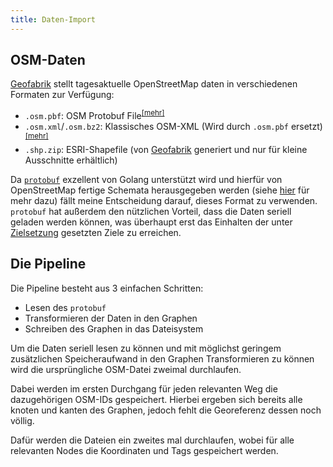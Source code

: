 ```yaml
---
title: Daten-Import
---
```


## OSM-Daten

[Geofabrik](https://www.geofabrik.de/) stellt tagesaktuelle OpenStreetMap daten in verschiedenen Formaten zur Verfügung: 

- `.osm.pbf`: OSM Protobuf File<sup>[[mehr]](https://wiki.openstreetmap.org/wiki/PBF_Format)</sup>
- `.osm.xml`/`.osm.bz2`: Klassisches OSM-XML (Wird durch `.osm.pbf` ersetzt)<sup>[[mehr]](https://wiki.openstreetmap.org/wiki/OSM_XML)</sup>
- `.shp.zip`: ESRI-Shapefile (von [Geofabrik](https://www.geofabrik.de/) generiert und nur für kleine Ausschnitte erhältlich)

Da [`protobuf`](https://github.com/protocolbuffers/protobuf) exzellent von Golang unterstützt wird und hierfür von OpenStreetMap fertige Schemata herausgegeben werden (siehe [hier](https://github.com/openstreetmap/OSM-binary) für mehr dazu) fällt meine Entscheidung darauf, dieses Format zu verwenden. `protobuf` hat außerdem den nützlichen Vorteil, dass die Daten seriell geladen werden können, was überhaupt erst das Einhalten der unter [Zielsetzung](/docs/goals) gesetzten Ziele zu erreichen.

## Die Pipeline

Die Pipeline besteht aus 3 einfachen Schritten:

- Lesen des `protobuf`
- Transformieren der Daten in den Graphen
- Schreiben des Graphen in das Dateisystem

Um die Daten seriell lesen zu können und mit möglichst geringem zusätzlichen Speicheraufwand in den Graphen Transformieren zu können wird die ursprüngliche OSM-Datei zweimal durchlaufen.

Dabei werden im ersten Durchgang für jeden relevanten Weg die dazugehörigen OSM-IDs gespeichert. Hierbei ergeben sich bereits alle knoten und kanten des Graphen, jedoch fehlt die Georeferenz dessen noch völlig.  

Dafür werden die Dateien ein zweites mal durchlaufen, wobei für alle relevanten Nodes die Koordinaten und Tags gespeichert werden.